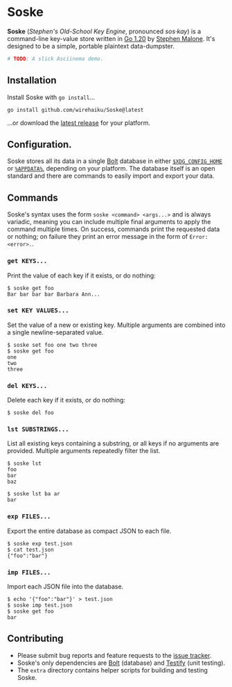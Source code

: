 # Soske

**Soske** (*Stephen's Old-School Key Engine*, pronounced *sos·kay*) is a command-line key-value store written in [Go 1.20][gver] by [Stephen Malone][stvm].
It's designed to be a simple, portable plaintext data-dumpster.

```bash
# TODO: A slick Asciinema demo.
```

## Installation

Install Soske with `go install`...

```
go install github.com/wirehaiku/Soske@latest
```

...or download the [latest release][rels] for your platform.

## Configuration.

Soske stores all its data in a single [Bolt][bolt] database in either [`$XDG_CONFIG_HOME`][xdgs] or [`%APPDATA%`][appd], depending on your platform.
The database itself is an open standard and there are commands to easily import and export your data.

## Commands

Soske's syntax uses the form `soske <command> <args...>` and is always variadic, meaning you can include multiple final arguments to apply the command multiple times.
On success, commands print the requested data or nothing; on failure they print an error message in the form of `Error: <error>.`.

### `get KEYS...`

Print the value of each key if it exists, or do nothing:

```
$ soske get foo
Bar bar bar bar Barbara Ann...
```

### `set KEY VALUES...`

Set the value of a new or existing key. 
Multiple arguments are combined into a single newline-separated value.

```
$ soske set foo one two three
$ soske get foo
one
two
three
```

### `del KEYS...`

Delete each key if it exists, or do nothing:

```
$ soske del foo
```

### `lst SUBSTRINGS...`

List all existing keys containing a substring, or all keys if no arguments are provided.
Multiple arguments repeatedly filter the list.

```
$ soske lst
foo
bar
baz

$ soske lst ba ar
bar
```


### `exp FILES...`

Export the entire database as compact JSON to each file.

```
$ soske exp test.json
$ cat test.json
{"foo":"bar"}
```

### `imp FILES...`

Import each JSON file into the database.

```
$ echo '{"foo":"bar"}' > test.json
$ soske imp test.json
$ soske get foo
bar
```

## Contributing

- Please submit bug reports and feature requests to the [issue tracker][bugs].
- Soske's only dependencies are [Bolt][bolt] (database) and [Testify][test] (unit testing). 
- The `extra` directory contains helper scripts for building and testing Soske.

[appd]: https://ss64.com/nt/syntax-variables.html
[bolt]: https://github.com/etcd-io/bbolt
[bugs]: https://github.com/wirehaiku/Soske/issues
[gver]: https://go.dev/doc/go1.20
[rels]: https://github.com/wirehaiku/Soske/releases/latest
[stvm]: https://wirehaiku.org/
[test]: https://github.com/stretchr/testify
[xdgs]: https://wiki.archlinux.org/title/XDG_Base_Directory

